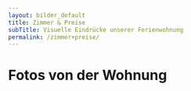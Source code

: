 ```yaml
---
layout: bilder_default
title: Zimmer & Preise
subTitle: Visuelle Eindrücke unserer Ferienwohnung
permalink: /zimmer+preise/
---
```


# Fotos von der Wohnung
